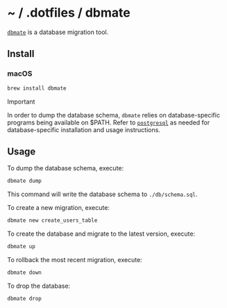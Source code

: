 # ~ / .dotfiles / dbmate

[`dbmate`](https://github.com/amacneil/dbmate) is a database migration tool.

## Install

### macOS

```sh
brew install dbmate
```

> [!IMPORTANT]  
> In order to dump the database schema, `dbmate` relies on database-specific
> programs being available on $PATH.  Refer to [`postgresql`](../postgresql/)
> as needed for database-specific installation and usage instructions.

## Usage

To dump the database schema, execute:

```sh
dbmate dump
```

This command will write the database schema to `./db/schema.sql`.

To create a new migration, execute:

```sh
dbmate new create_users_table
```

To create the database and migrate to the latest version, execute:

```sh
dbmate up
```

To rollback the most recent migration, execute:

```sh
dbmate down
```

To drop the database:

```sh
dbmate drop
```
